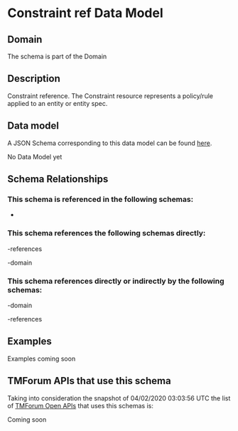 # Constraint ref Data Model

## Domain

The  schema is part of the  Domain

## Description

Constraint reference. The Constraint resource represents a policy/rule applied to an entity or entity spec.

## Data model

A JSON Schema corresponding to this data model can be found
[here](https://github.com/tmforum-rand/schemas/blob/candidates/Common/ConstraintRef.schema.json).

No Data Model yet

## Schema Relationships

### This schema is referenced in the following schemas:

-

### This schema references the following schemas directly:

-references

-domain

### This schema references directly or indirectly by the following schemas:

-domain

-references



## Examples

Examples coming soon

## TMForum APIs that use this schema

Taking into consideration the snapshot of 04/02/2020 03:03:56 UTC the list of [TMForum Open APIs](https://www.tmforum.org/open-apis/) that uses this schemas is:

Coming soon